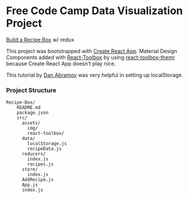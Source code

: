 # Free Code Camp Data Visualization Project

[Build a Recipe Box](https://www.freecodecamp.com/challenges/build-a-recipe-box) w/ redux

This project was bootstrapped with [Create React App](https://github.com/facebookincubator/create-react-app).
Material Design Components added with [React-Toolbox](http://react-toolbox.com/#/) by using [react-toolbox-themr](https://github.com/react-toolbox/react-toolbox-themr) because Create React App doesn't play nice.

This tutorial by [Dan Abramov](https://egghead.io/lessons/javascript-redux-persisting-the-state-to-the-local-storage) was very helpful in setting up localStorage.

### Project Structure

```
Recipe-Box/
    README.md
    package.json
    src/
      assets/
        img/
        react-toolbox/
      data/
        localStorage.js
        recipeData.js
      reducers/
        index.js
        recipes.js
      store/
        index.js
      AddRecipe.js
      App.js
      index.js
  
```


